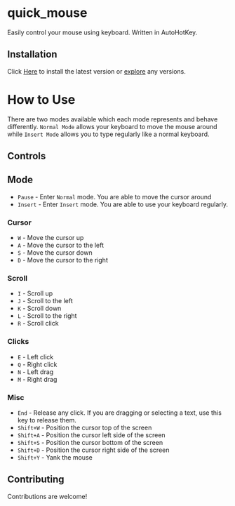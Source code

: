 # quick_mouse

Easily control your mouse using keyboard. Written in AutoHotKey.

## Installation

Click [Here](https://github.com/reinhello/quick_mouse/releases/latest/download/quick_mouse.exe) to install the latest version or [explore](https://github.com/reinhello/quick_mouse/releases/latest) any versions.

# How to Use

There are two modes available which each mode represents and behave differently. `Normal Mode` allows your keyboard to move the mouse around while `Insert Mode` allows you to type regularly like a normal keyboard.

## Controls

## Mode

- `Pause` - Enter `Normal` mode. You are able to move the cursor around
- `Insert` - Enter `Insert` mode. You are able to use your keyboard regularly.

### Cursor

- `W` - Move the cursor up
- `A` - Move the cursor to the left
- `S` - Move the cursor down
- `D` - Move the cursor to the right

### Scroll

- `I` - Scroll up
- `J` - Scroll to the left
- `K` - Scroll down
- `L` - Scroll to the right
- `R` - Scroll click

### Clicks

- `E` - Left click
- `Q` - Right click
- `N` - Left drag
- `M` - Right drag

### Misc

- `End` - Release any click. If you are dragging or selecting a text, use this key to release them.
- `Shift+W` - Position the cursor top of the screen
- `Shift+A` - Position the cursor left side of the screen
- `Shift+S` - Position the cursor bottom of the screen
- `Shift+D` - Position the cursor right side of the screen
- `Shift+Y` - Yank the mouse

## Contributing

Contributions are welcome!

